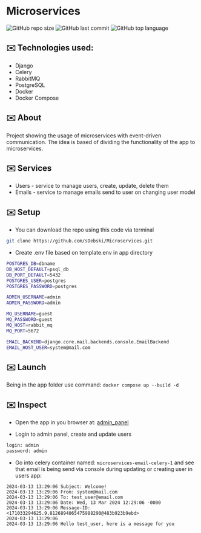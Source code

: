 # Microservices
![GitHub repo size](https://img.shields.io/github/repo-size/sDebski/microservices)
![GitHub last commit](https://img.shields.io/github/last-commit/sDebski/microservices?color=yellow)
![GitHub top language](https://img.shields.io/github/languages/top/sDebski/microservices?color=purple)

## ✉️ Technologies used:

- Django
- Celery
- RabbitMQ
- PostgreSQL
- Docker
- Docker Compose

## ✉️ About

Project showing the usage of microservices with event-driven communication.
The idea is based of dividing the functionality of the app to microservices.

## ✉️ Services

- Users - service to manage users, create, update, delete them
- Emails - service to manage emails send to user on changing user model

## ✉️ Setup

- You can download the repo using this code via terminal
```bash
git clone https://github.com/sDebski/Microservices.git
```
- Create .env file based on template.env in app directory
```bash
POSTGRES_DB=dbname
DB_HOST_DEFAULT=psql_db
DB_PORT_DEFAULT=5432
POSTGRES_USER=postgres
POSTGRES_PASSWORD=postgres

ADMIN_USERNAME=admin
ADMIN_PASSWORD=admin

MQ_USERNAME=guest
MQ_PASSWORD=guest
MQ_HOST=rabbit_mq
MQ_PORT=5672

EMAIL_BACKEND=django.core.mail.backends.console.EmailBackend
EMAIL_HOST_USER=system@mail.com
```
## ✉️ Launch

Being in the app folder use command: `docker compose up --build -d`

## ✉️ Inspect

- Open the app in you browser at:
[admin_panel](http://localhost:80/admin/)

- Login to admin panel, create and update users
```bash
login: admin
password: admin
```

- Go into celery container named: `microservices-email-celery-1`
and see that email is being send via console during updating or creating user in users app:

```
2024-03-13 13:29:06 Subject: Welcome!
2024-03-13 13:29:06 From: system@mail.com
2024-03-13 13:29:06 To: test_user@email.com
2024-03-13 13:29:06 Date: Wed, 13 Mar 2024 12:29:06 -0000
2024-03-13 13:29:06 Message-ID: <171033294625.9.8126894065475988290@483b923b9ebd>
2024-03-13 13:29:06
2024-03-13 13:29:06 Hello test_user, here is a message for you
```

